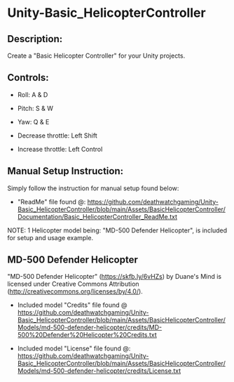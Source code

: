 # Unity-Basic_HelicopterController
Description:
------------

Create a "Basic Helicopter Controller" for your Unity projects.

Controls: 
---------

* Roll: A & D
* Pitch: S & W
* Yaw:  Q & E

* Decrease throttle: Left Shift
* Increase throttle: Left Control

Manual Setup Instruction:
-------------------------

Simply follow the instruction for manual setup found below:

* "ReadMe" file found @: https://github.com/deathwatchgaming/Unity-Basic_HelicopterController/blob/main/Assets/BasicHelicopterController/Documentation/Basic_HelicopterController_ReadMe.txt 


 NOTE: 1 Helicopter model being: "MD-500 Defender Helicopter", is included for setup and usage example.

 MD-500 Defender Helicopter
--------------------------

"MD-500 Defender Helicopter" (https://skfb.ly/6vHZs) by Duane's Mind is licensed under Creative Commons Attribution (http://creativecommons.org/licenses/by/4.0/).

* Included model "Credits" file found @ https://github.com/deathwatchgaming/Unity-Basic_HelicopterController/blob/main/Assets/BasicHelicopterController/Models/md-500-defender-helicopter/credits/MD-500%20Defender%20Helicopter%20Credits.txt

* Included model "License" file found @: https://github.com/deathwatchgaming/Unity-Basic_HelicopterController/blob/main/Assets/BasicHelicopterController/Models/md-500-defender-helicopter/credits/License.txt
